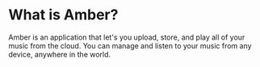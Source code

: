 # What is Amber?

Amber is an application that let's you upload, store, and play all of your music from the cloud. You can manage and listen to your music from any device, anywhere in the world. 
